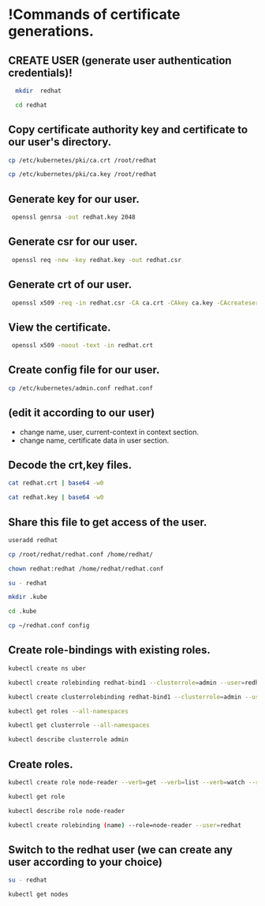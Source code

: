 # !Commands of certificate generations.

## CREATE USER (generate user authentication credentials)!

```bash
  mkdir  redhat
```


```bash
  cd redhat
```
## Copy certificate authority key and certificate to our user's directory.

```bash
cp /etc/kubernetes/pki/ca.crt /root/redhat
```
```bash
cp /etc/kubernetes/pki/ca.key /root/redhat
```
## Generate key for our user.

```bash
 openssl genrsa -out redhat.key 2048
```
## Generate csr for our user.

```bash
 openssl req -new -key redhat.key -out redhat.csr
```
## Generate crt of our user.

```bash
 openssl x509 -req -in redhat.csr -CA ca.crt -CAkey ca.key -CAcreateserial -out redhat.crt -days 365
```
## View the certificate.

```bash
 openssl x509 -noout -text -in redhat.crt
```
## Create config file for our user.

```bash
cp /etc/kubernetes/admin.conf redhat.conf
```
##  (edit it according to our user)

- change name, user, current-context in context section.
- change name, certificate data in user section. 

## Decode the crt,key files.

```bash
cat redhat.crt | base64 -w0 
```

```bash
cat redhat.key | base64 -w0 
```
## Share this file to get access of the user.

```bash
useradd redhat
```

```bash
cp /root/redhat/redhat.conf /home/redhat/
```
```bash
chown redhat:redhat /home/redhat/redhat.conf
```

```bash
su - redhat
```
```bash
mkdir .kube
```
```bash
cd .kube
```
```bash
cp ~/redhat.conf config
```
## Create role-bindings with existing roles.

```bash
kubectl create ns uber
```
```bash
kubectl create rolebinding redhat-bind1 --clusterrole=admin --user=redhat -n uber
```
```bash
kubectl create clusterrolebinding redhat-bind1 --clusterrole=admin --user=redhat
```
```bash
kubectl get roles --all-namespaces
```
```bash
kubectl get clusterrole --all-namespaces
```
```bash
kubectl describe clusterrole admin
```
## Create roles.

```bash
kubectl create role node-reader --verb=get --verb=list --verb=watch --resource=nodes
```
```bash
kubectl get role
```
```bash
kubectl describe role node-reader
```
```bash
kubectl create rolebinding (name) --role=node-reader --user=redhat
```
## Switch to the redhat user (we can create any user according to your choice)

```bash
su - redhat
```
```bash
kubectl get nodes
```
